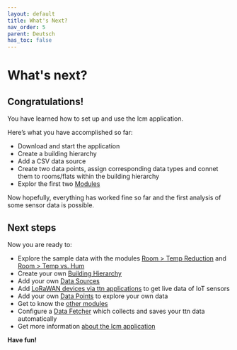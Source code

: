 ```yaml
---
layout: default
title: What's Next?
nav_order: 5
parent: Deutsch
has_toc: false
---
```


# What's next?
## Congratulations!
You have learned how to set up and use the lcm application.

Here’s what you have accomplished so far:
- Download and start the application
- Create a building hierarchy
- Add a CSV data source
- Create two data points, assign corresponding data types and connet them to rooms/flats within the building hierarchy
- Explor the first two [Modules](https://hslu-ige-laes.github.io/lcm/docs/modules)

Now hopefully, everything has worked fine so far and the first analysis of some sensor data is possible.


## Next steps
Now you are ready to:
- Explore the sample data with the modules  [Room > Temp Reduction](https://hslu-ige-laes.github.io/lcm/docs/modules/roomTempReduction) and [Room > Temp vs. Hum](https://hslu-ige-laes.github.io/lcm/docs/modules/roomTempHum)
- Create your own [Building Hierarchy](https://hslu-ige-laes.github.io/lcm/docs/settings/bldgHierarchy/)
- Add your own [Data Sources](https://hslu-ige-laes.github.io/lcm/docs/settings/dataSources/) 
- Add [LoRaWAN devices via ttn applications](https://hslu-ige-laes.github.io/lcm/docs/settings/dataSources/#the-things-network-ttn-applications) to get live data of IoT sensors
- Add your own [Data Points](https://hslu-ige-laes.github.io/lcm/docs/settings/dataPoints/) to explore your own data
- Get to know the [other modules](https://hslu-ige-laes.github.io/lcm/docs/modules)
- Configure a [Data Fetcher](https://hslu-ige-laes.github.io/lcm/docs/installation/dataFetcher/) which collects and saves your ttn data automatically
- Get more information [about the lcm application](https://hslu-ige-laes.github.io/lcm/docs/about)

**Have fun!**



